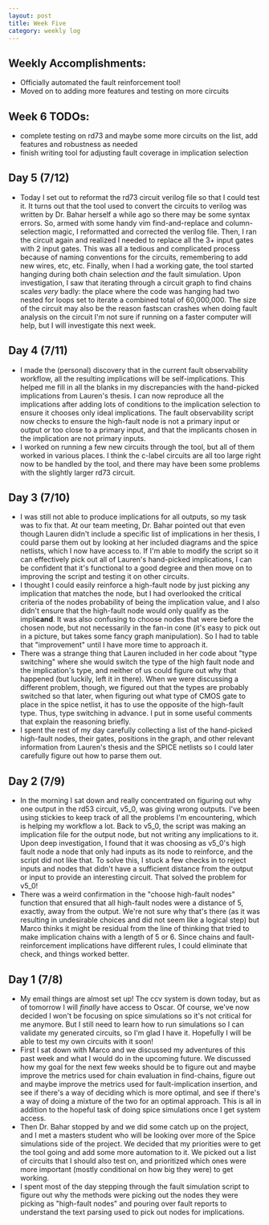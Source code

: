 ```yaml
---
layout: post 
title: Week Five 
category: weekly log
---
```


## Weekly Accomplishments:
  + Officially automated the fault reinforcement tool! 
  + Moved on to adding more features and testing on more circuits

## Week 6 TODOs:
  + complete testing on rd73 and maybe some more circuits on the list,
  add features and robustness as needed
  + finish writing tool for adjusting fault coverage in implication selection

## Day 5 (7/12)
  + Today I set out to reformat the rd73 circuit verilog file so that I could test it.
  It turns out that the tool used to convert the circuits to verilog was written by Dr. 
  Bahar herself a while ago so there may be some syntax errors. So, armed with some handy
  vim find-and-replace and column-selection magic, I reformatted and corrected the verilog
  file. Then, I ran the circuit again and realized I needed to replace all the 3+ input gates
  with 2 input gates. This was all a tedious and complicated process because of naming
  conventions for the circuits, remembering to add new wires, etc, etc. Finally, when
  I had a working gate, the tool started hanging during both chain selection _and_ the fault
  simulation. Upon investigation, I saw that iterating through a circuit graph to find chains
  scales _very_ badly: the place where the code was hanging had two nested for loops set to 
  iterate a combined total of 60,000,000. The size of the circuit may also be the reason fastscan
  crashes when doing fault analysis on the circuit I'm not sure if running on a faster computer will help,
  but I will investigate this next week. 

## Day 4 (7/11)
  + I made the (personal) discovery that in the current fault observability
  workflow, all the resulting implications will be self-implications. This helped
  me fill in all the blanks in my discrepancies with the hand-picked implications
  from Lauren's thesis. I can
  now reproduce all the implications after adding lots of conditions to the implication
  selection to ensure it chooses only ideal implications.
  The fault observability script now checks to ensure the high-fault node
  is not a primary input or output or too close to a primary input, and that
  the implicants chosen in the implication are not primary inputs.
  + I worked on running a few new circuits through the tool, but all of them worked in
  various places. I think the c-label circuits are all too large right now
  to be handled by the tool, and there may have been some problems with the slightly
  larger rd73 circuit.

## Day 3 (7/10)
  + I was still not able to produce implications for all outputs, so my task was to fix
  that. At our team meeting, Dr. Bahar pointed out that even though Lauren didn't include a
  specific list of implications in her thesis, I could parse them out by looking at her
  included diagrams and the spice netlists, which I now have access to. If I'm able to
  modify the script so it can effectively pick out all of Lauren's hand-picked implications,
  I can be confident that it's functional to a good degree and then move on to improving
  the script and testing it on other circuits.
  + I thought I could easily reinforce a high-fault node by just picking any implication
  that matches the node, but I had overlooked the critical criteria of the nodes probability
  of being the implication value, and I also didn't ensure that the high-fault node would
  only qualify as the impli**cand**. It was also confusing to choose nodes that were 
  before the chosen node, but not necessarily in the fan-in cone (it's easy to pick out
  in a picture, but takes some fancy graph manipulation). So I had to table that "improvement"
  until I have more time to approach it.
  + There was a strange thing that Lauren included in her code about "type switching" where
  she would switch the type of the high fault node and the implication's type, and neither of us
  could figure out why that happened (but luckily, left it in there). When we were discussing a
  different problem, though, we figured out that the types are probably switched so that later,
  when figuring out what type of CMOS gate to place in the spice netlist, it has to use the opposite
  of the high-fault type. Thus, type switching in advance. I put in some useful comments that
  explain the reasoning briefly.
  + I spent the rest of my day carefully collecting a list of the hand-picked high-fault nodes, their gates,
  positions in the graph, and other relevant information from Lauren's thesis and the SPICE netlists
  so I could later carefully figure out how to parse them out.

## Day 2 (7/9)
  + In the morning I sat down and really concentrated on figuring out why one
  output in the rd53 circuit, v5_0, was giving wrong outputs. I've been using
  stickies to keep track of all the problems I'm encountering, which is helping
  my workflow a lot. Back to v5_0, the script was making an implication file
  for the output node, but not writing any implications to it. Upon deep investigation,
  I found that it was choosing as v5_0's high fault node a node that only had inputs
  as its node to reinforce, and the script did not like that. To solve this, I stuck
  a few checks in to reject inputs and nodes that didn't have a sufficient distance from 
  the output or input to provide an interesting circuit. That solved the problem for v5_0!
  + There was a weird confirmation in the "choose high-fault nodes" function that ensured
  that all high-fault nodes were a distance of 5, exactly, away from the output. We're not
  sure why that's there (as it was resulting in undesirable choices and did not seem like
  a logical step) but Marco thinks it might be residual from the line of thinking that tried
  to make implication chains with a length of 5 or 6. Since chains and fault-reinforcement
  implications have different rules, I could eliminate that check, and things worked better.

## Day 1 (7/8)
  + My email things are almost set up! The ccv system is down today, but as
  of tomorrow I will _finally_ have access to Oscar. Of course, we've now decided
  I won't be focusing on spice simulations so it's not critical for me anymore. 
  But I still need to learn how to run simulations so I can validate my generated
  circuits, so I'm glad I have it. Hopefully I will be able to test my own circuits
  with it soon!
  + First I sat down with Marco and we discussed my adventures of
  this past week and what I would do in the upcoming future. We discussed
  how my goal for the next few weeks should be to figure out and maybe 
  improve the metrics used for chain evaluation in find-chains, figure out
  and maybe improve the metrics used for fault-implication insertion,
  and see if there's a way of deciding which is more optimal, and see if there's
  a way of doing a mixture of the two for an optimal approach. This is all in
  addition to the hopeful task of doing spice simulations once I get system
  access. 
  + Then Dr. Bahar stopped by and we did some catch up on the project, and I met
  a masters student who will be looking over more of the Spice simulations
  side of the project. We decided that my priorities were to get the tool
  going and add some more automation to it. We picked out a list of circuits
  that I should also test on, and prioritized which ones were more important
  (mostly conditional on how big they were) to get working.
  + I spent most of the day stepping through the fault simulation script to
  figure out why the methods were picking out the nodes they were picking
  as "high-fault nodes" and pouring over fault reports to understand the
  text parsing used to pick out nodes for implications.
